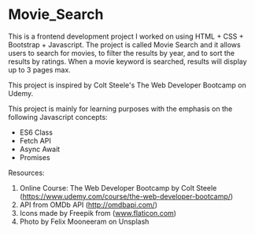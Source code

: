 # Movie_Search

This is a frontend development project I worked on using HTML + CSS + Bootstrap + Javascript.
The project is called Movie Search and it allows users to search for movies, to filter the results by year, 
and to sort the results by ratings. When a movie keyword is searched, results will display up to 3 pages max.

This project is inspired by Colt Steele's The Web Developer Bootcamp on Udemy.

This project is mainly for learning purposes with the emphasis on the following Javascript concepts:
* ES6 Class
* Fetch API
* Async Await
* Promises

Resources: 
1. Online Course: The Web Developer Bootcamp by Colt Steele (https://www.udemy.com/course/the-web-developer-bootcamp/)
2. API from OMDb API (http://omdbapi.com/)
3. Icons made by Freepik from (www.flaticon.com)
4. Photo by Felix Mooneeram on Unsplash
